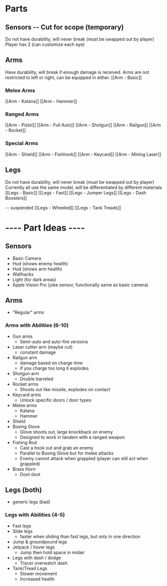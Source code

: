 # Parts
## Sensors -- Cut for scope (temporary)
Do not have durability, will never break (must be swapped out by player)
Player has 2 (can customize each eye)
## Arms
Have durability, will break if enough damage is received.
Arms are not restricted to left or right, can be equipped in either.
[[Arm - Basic]]
### Melee Arms
[[Arm - Katana]]
[[Arm - Hammer]]
### Ranged Arms
[[Arm - Pistol]]
[[Arm - Full Auto]]
[[Arm - Shotgun]]
[[Arm - Railgun]]
[[Arm - Rocket]]
### Special Arms
[[Arm - Shield]]
[[Arm - Fishhook]]
[[Arm - Keycard]]
[[Arm - Mining Laser]]

## Legs
Do not have durability, will never break (must be swapped out by player)
Currently all use the same model, will be differentiated by different materials
[[Legs - Basic]]
[[Legs - Fast]]
[[Legs - Jumper Legs]]
[[Legs - Dash Boosters]]

-- suspended
[[Legs - Wheeled]]
[[Legs - Tank Treads]]


# ---- Part Ideas ----
## Sensors
- Basic Camera
- Hud (shows enemy health)
- Hud (shows arm health)
- Wallhacks
- Light (for dark areas)
- Apple Vision Pro (joke sensor, functionally same as basic camera)
## Arms
- "Regular" arms
### Arms with Abilities (6-10)
- Gun arms
	- Semi-auto and auto-fire versions
- Laser cutter arm (maybe cut)
	- constant damage
- Railgun arm
	- damage based on charge time
	- if you charge too long it explodes
- Shotgun arm
	- Double barreled
- Rocket arms
	- Shoots out like missile, explodes on contact
- Keycard arms
	- Unlock specific doors / door types
- Melee arms
	- Katana
	- Hammer
- Shield
- Boxing Glove
	- Glove shoots out, large knockback on enemy
	- Designed to work in tandem with a ranged weapon
- Fishing Rod
	- Cast a hook out and grab an enemy
	- Parallel to Boxing Glove but for melee attacks
	- Enemy cannot attack when grappled (player can still act when grappled)
- Brass Horn
	- Doot doot
## Legs (both)
- generic legs (bad)
### Legs with Abilities (4-5)
- Fast legs
- Slide legs
	- faster when sliding than fast legs, but only in one direction
- Jump & groundpound legs
- Jetpack / hover legs
	- Jump then hold space in midair
- Legs with dash / dodge
	- Tracer overwatch dash
- Tank/Tread Legs
	- Slower movement
	- Increased health
